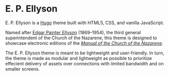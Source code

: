 # E. P. Ellyson

E. P. Ellyson is a [Hugo][hugo] theme built with HTML5, CSS, and vanilla JavaScript.

Named after [Edgar Painter Ellyson][edgar-ellyson-wiki] (1869–1954), the third general superintendent of the Church of the Nazarene, this theme is designed to showcase electronic editions of the [_Manual of the Church of the Nazarene_][manual].

The E. P. Ellyson theme is meant to be lightweight and user-friendly. In turn, the theme is made as modular and lightweight as possible to prioritize effecient delivery of assets over connections with limited bandwidth and on smaller screens.

[edgar-ellyson-wiki]: https://en.wikipedia.org/wiki/Edgar_Ellyson
[hugo]: https://gohugo.io/
[manual]: https://manual.nazarene.org/
